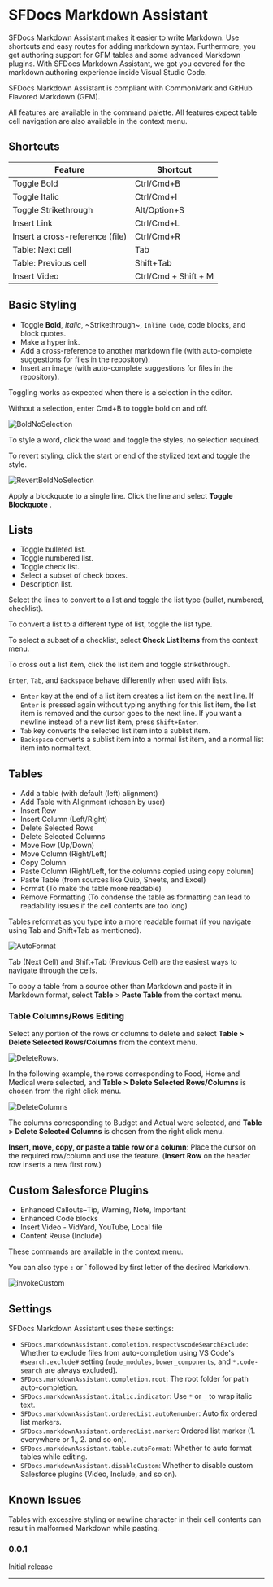 # SFDocs Markdown Assistant

SFDocs Markdown Assistant makes it easier to write Markdown. Use shortcuts and easy routes for adding markdown syntax. Furthermore, you get authoring support for GFM tables and some advanced Markdown plugins. With SFDocs Markdown Assistant, we got you covered for the markdown authoring experience inside Visual Studio Code.

SFDocs Markdown Assistant is compliant with CommonMark and GitHub Flavored Markdown (GFM).

All features are available in the command palette. All features expect table cell navigation are also available in the context menu.

## Shortcuts

| Feature                        | Shortcut     |
| ------------------------------ | ------------ |
| Toggle Bold                    | Ctrl/Cmd+B   |
| Toggle Italic                  | Ctrl/Cmd+I   |
| Toggle Strikethrough           | Alt/Option+S |
| Insert Link              | Ctrl/Cmd+L   |
| Insert a cross-reference (file) | Ctrl/Cmd+R   |
| Table: Next cell               | Tab          |
| Table: Previous cell           | Shift+Tab    |
| Insert Video                   | Ctrl/Cmd + Shift + M |

## Basic Styling

-   Toggle **Bold**, _Italic_, ~Strikethrough~, `Inline Code`, code blocks, and block quotes.
-   Make a hyperlink.
-   Add a cross-reference to another markdown file (with auto-complete suggestions for files in the repository).
-   Insert an image (with auto-complete suggestions for files in the repository).

Toggling works as expected when there is a selection in the editor.

Without a selection, enter Cmd+B to toggle bold on and off.

![BoldNoSelection](https://github.com/forcedotcom/sfdocs-vscode/blob/master/vscode-markdown-assistant/images/BoldNoSel.gif?raw=true)

To style a word, click the word and toggle the styles, no selection required.

To revert styling, click the start or end of the stylized text and toggle the style.

![RevertBoldNoSelection](https://github.com/forcedotcom/sfdocs-vscode/blob/master/vscode-markdown-assistant/images/BeforeBoldStartPattern.gif?raw=true)

Apply a blockquote to a single line. Click the line and select **Toggle Blockquote** .

## Lists

-   Toggle bulleted list.
-   Toggle numbered list.
-   Toggle check list.
-   Select a subset of check boxes.
-   Description list.

Select the lines to convert to a list and toggle the list type (bullet, numbered, checklist).

To convert a list to a different type of list, toggle the list type.

To select a subset of a checklist, select **Check List Items** from the context menu.

To cross out a list item, click the list item and toggle strikethrough.

`Enter`, `Tab`, and `Backspace` behave differently when used with lists.
- `Enter` key at the end of a list item creates a list item on the next line. If `Enter` is pressed again without typing anything for this list item, the list item is removed and the cursor goes to the next line. If you want a newline instead of a new list item, press `Shift+Enter`.
- `Tab` key converts the selected list item into  a sublist item.
- `Backspace` converts a sublist item into a normal list item, and a normal list item into normal text.



## Tables

-   Add a table (with default (left) alignment)
-   Add Table with Alignment (chosen by user)
-   Insert Row
-   Insert Column (Left/Right)
-   Delete Selected Rows
-   Delete Selected Columns
-   Move Row (Up/Down)
-   Move Column (Right/Left)
-   Copy Column
-   Paste Column (Right/Left, for the columns copied using copy column)
-   Paste Table (from sources like Quip, Sheets, and Excel)
-   Format (To make the table more readable)
-   Remove Formatting (To condense the table as formatting can lead to readability issues if the cell contents are too long)

Tables reformat as you type into a more readable format (if you navigate using Tab and Shift+Tab as mentioned).

![AutoFormat](https://github.com/forcedotcom/sfdocs-vscode/blob/master/vscode-markdown-assistant/images/Autoformat.gif?raw=true)

Tab (Next Cell) and Shift+Tab (Previous Cell) are the easiest ways to navigate through the cells.

To copy a table from a source other than Markdown and paste it in Markdown format, select **Table** > **Paste Table** from the context menu.

### Table Columns/Rows Editing

Select any portion of the rows or columns to delete and select **Table > Delete Selected Rows/Columns** from the context menu.

![DeleteRows](https://github.com/forcedotcom/sfdocs-vscode/blob/master/vscode-markdown-assistant/images/DeleteRows.gif?raw=true).

In the following example, the rows corresponding to Food, Home and Medical were selected, and **Table > Delete Selected Rows/Columns** is chosen from the right click menu.

![DeleteColumns](https://github.com/forcedotcom/sfdocs-vscode/blob/master/vscode-markdown-assistant/images/DeleteColumns.gif?raw=true)

The columns corresponding to Budget and Actual were selected, and **Table > Delete Selected Columns** is chosen from the right click menu.

**Insert, move, copy, or paste a table row or a column**: Place the cursor on the required row/column and use the feature. (**Insert Row** on the header row inserts a new first row.)

## Custom Salesforce Plugins

-   Enhanced Callouts–Tip, Warning, Note, Important
-   Enhanced Code blocks
-   Insert Video - VidYard, YouTube, Local file
-   Content Reuse (Include)

These commands are available in the context menu.

You can also type `:` or ` followed by first letter of the desired Markdown.

![invokeCustom](https://github.com/forcedotcom/sfdocs-vscode/blob/master/vscode-markdown-assistant/images/invokeCustom.gif?raw=true)

## Settings

SFDocs Markdown Assistant uses these settings:

-   `SFDocs.markdownAssistant.completion.respectVscodeSearchExclude`: Whether to exclude files from auto-completion using VS Code's `#search.exclude#` setting (`node_modules`, `bower_components`, and `*.code-search` are always excluded).
-   `SFDocs.markdownAssistant.completion.root`: The root folder for path auto-completion.
-   `SFDocs.markdownAssistant.italic.indicator`: Use `*` or `_` to wrap italic text.
-   `SFDocs.markdownAssistant.orderedList.autoRenumber`: Auto fix ordered list markers.
-   `SFDocs.markdownAssistant.orderedList.marker`: Ordered list marker (1. everywhere or 1., 2. and so on).
-   `SFDocs.markdownAssistant.table.autoFormat`: Whether to auto format tables while editing.
-   `SFDocs.markdownAssistant.disableCustom`: Whether to disable custom Salesforce plugins (Video, Include, and so on).

## Known Issues

Tables with excessive styling or newline character in their cell contents can result in malformed Markdown while pasting.

<!-- ## Release Notes -->

<!-- Users appreciate release notes as you update your extension. -->

### 0.0.1

Initial release

---

